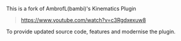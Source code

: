 This is a fork of AmbrofL(bambi)'s Kinematics Plugin

> https://www.youtube.com/watch?v=c3Rgdxexuw8

To provide updated source code, features and modernise the plugin.
